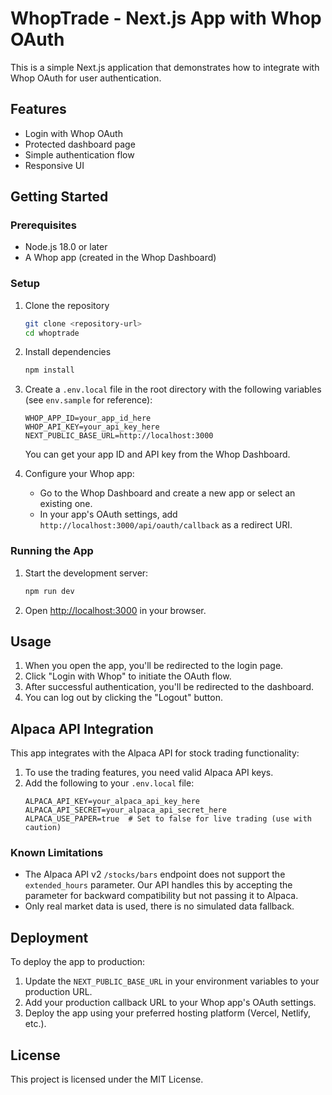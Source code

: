 # WhopTrade - Next.js App with Whop OAuth

This is a simple Next.js application that demonstrates how to integrate with Whop OAuth for user authentication.

## Features

- Login with Whop OAuth
- Protected dashboard page
- Simple authentication flow
- Responsive UI

## Getting Started

### Prerequisites

- Node.js 18.0 or later
- A Whop app (created in the Whop Dashboard)

### Setup

1. Clone the repository
   ```bash
   git clone <repository-url>
   cd whoptrade
   ```

2. Install dependencies
   ```bash
   npm install
   ```

3. Create a `.env.local` file in the root directory with the following variables (see `env.sample` for reference):
   ```
   WHOP_APP_ID=your_app_id_here
   WHOP_API_KEY=your_api_key_here
   NEXT_PUBLIC_BASE_URL=http://localhost:3000
   ```

   You can get your app ID and API key from the Whop Dashboard.

4. Configure your Whop app:
   - Go to the Whop Dashboard and create a new app or select an existing one.
   - In your app's OAuth settings, add `http://localhost:3000/api/oauth/callback` as a redirect URI.

### Running the App

1. Start the development server:
   ```bash
   npm run dev
   ```

2. Open [http://localhost:3000](http://localhost:3000) in your browser.

## Usage

1. When you open the app, you'll be redirected to the login page.
2. Click "Login with Whop" to initiate the OAuth flow.
3. After successful authentication, you'll be redirected to the dashboard.
4. You can log out by clicking the "Logout" button.

## Alpaca API Integration

This app integrates with the Alpaca API for stock trading functionality:

1. To use the trading features, you need valid Alpaca API keys.
2. Add the following to your `.env.local` file:
   ```
   ALPACA_API_KEY=your_alpaca_api_key_here
   ALPACA_API_SECRET=your_alpaca_api_secret_here
   ALPACA_USE_PAPER=true  # Set to false for live trading (use with caution)
   ```

### Known Limitations

- The Alpaca API v2 `/stocks/bars` endpoint does not support the `extended_hours` parameter. Our API handles this by accepting the parameter for backward compatibility but not passing it to Alpaca.
- Only real market data is used, there is no simulated data fallback.

## Deployment

To deploy the app to production:

1. Update the `NEXT_PUBLIC_BASE_URL` in your environment variables to your production URL.
2. Add your production callback URL to your Whop app's OAuth settings.
3. Deploy the app using your preferred hosting platform (Vercel, Netlify, etc.).

## License

This project is licensed under the MIT License.
